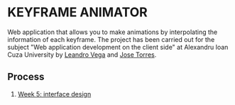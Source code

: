 # KEYFRAME ANIMATOR


Web application that allows you to make animations by interpolating the information of each keyframe. The project has been carried out for the subject "Web application development on the client side" at Alexandru Ioan Cuza University by [Leandro Vega](https://github.com/LeandroVP) and [Jose Torres](https://github.com/jtorres6).

## Process

1. [Week 5: interface design](./documentation/week5/project_info.html)
